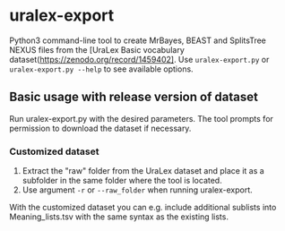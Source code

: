 # uralex-export

Python3 command-line tool to create MrBayes, BEAST and SplitsTree NEXUS files from the [UraLex Basic vocabulary dataset(https://zenodo.org/record/1459402]. Use `uralex-export.py` or `uralex-export.py --help` to see available options.

## Basic usage with release version of dataset

Run uralex-export.py with the desired parameters. The tool prompts for permission to download the dataset if necessary.

### Customized dataset

1. Extract the "raw" folder from the UraLex dataset and place it as a subfolder in the same folder where the tool is located.
2. Use argument `-r` or `--raw_folder` when running uralex-export.

With the customized dataset you can e.g. include additional sublists into Meaning_lists.tsv with
the same syntax as the existing lists.
